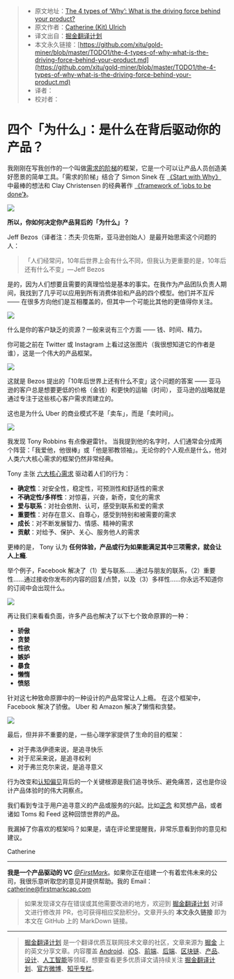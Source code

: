 > * 原文地址：[The 4 types of ‘Why’: What is the driving force behind your product?](https://medium.com/@kit_ulrich/the-4-types-of-why-what-is-the-driving-force-behind-your-product-1b06fb4ef7bc)
> * 原文作者：[Catherine (Kit) Ulrich](https://medium.com/@kit_ulrich?source=post_header_lockup)
> * 译文出自：[掘金翻译计划](https://github.com/xitu/gold-miner)
> * 本文永久链接：[https://github.com/xitu/gold-miner/blob/master/TODO1/the-4-types-of-why-what-is-the-driving-force-behind-your-product.md](https://github.com/xitu/gold-miner/blob/master/TODO1/the-4-types-of-why-what-is-the-driving-force-behind-your-product.md)
> * 译者：
> * 校对者：

# 四个「为什么」：是什么在背后驱动你的产品？

我刚刚在写我创作的一个叫做[需求的阶梯](https://medium.com/@kit_ulrich/a-surprisingly-simple-technique-for-a-rockstar-product-vision-the-ladder-of-needs-ae624d81ca6b)的框架，它是一个可以让产品人员创造美好愿景的简单工具。「需求的阶梯」结合了 Simon Sinek 在 [《Start with Why》](https://www.amazon.com/Start-Why-Leaders-Inspire-Everyone/dp/1591846447) 中最棒的想法和 Clay Christensen 的经典著作 [《framework of ‘jobs to be done’》](https://hbr.org/2016/09/know-your-customers-jobs-to-be-done)。

![](https://cdn-images-1.medium.com/max/800/1*4RcIun2jW3x010o9MrYIVw.png)

**所以，你如何决定你产品背后的「为什么」？**

Jeff Bezos（译者注：杰夫·贝佐斯，亚马逊创始人）是最开始思索这个问题的人：

> 「人们经常问，10年后世界上会有什么不同，但我认为更重要的是，10年后还有什么不变」— Jeff Bezos

是的，因为人们想要且需要的真理恰恰是基本的事实。在我作为产品团队负责人期间，我找到了几乎可以应用到所有消费体验和产品的四个模型。他们并不互斥 —— 在很多方向他们是互相覆盖的，但其中一个可能比其他的更值得你关注。

![](https://cdn-images-1.medium.com/max/800/0*1mrb_-l-2fb9vd5i)

什么是你的客户缺乏的资源？一般来说有三个方面 —— 钱、时间、精力。

你可能之前在 Twitter 或 Instagram 上看过这张图片（我很想知道它的作者是谁），这是一个伟大的产品框架。

![](https://cdn-images-1.medium.com/max/800/0*3CW4a_5cLbHd2Jc3)

这就是 Bezos 提出的「10年后世界上还有什么不变」这个问题的答案 —— 亚马逊的客户总是想要更低的价格（金钱）和更快的运输（时间）， 亚马逊的战略就是通过专注于这些核心客户需求而建立的。

这也是为什么 Uber 的商业模式不是「卖车」，而是「卖时间」。

![](https://cdn-images-1.medium.com/max/800/0*RU-i26YVSvVkfGa4)

我发现 Tony Robbins 有点像避雷针。 当我提到他的名字时，人们通常会分成两个阵营：「我爱他，他很棒」或「他是邪教领袖」。无论你的个人观点是什么，他对人类六大核心需求的框架仍然非常经典。

Tony 主张 [六大核心需求](https://www.tonyrobbins.com/podcasts/why-we-do-what-we-do/) 驱动着人们的行为：

*   **确定性**：对安全性，稳定性，可预测性和舒适性的需求
*   **不确定性/多样性**：对惊喜，兴奋，新奇，变化的需求
*   **爱与联系**：对社会依附、认可，感受到联系和爱的需求
*   **重要性**：对存在意义、自尊心，感受到特别和被需要的需求
*   **成长**：对不断发展智力、情感、精神的需求
*   **贡献**：对给予、保护、关心、服务他人的需求

更棒的是， Tony 认为 **任何体验，产品或行为如果能满足其中三项需求，就会让人上瘾**.

举个例子，Facebook 解决了（1）爱与联系……通过与朋友的联系，（2）重要性……通过接收你发布的内容的回复/点赞，以及（3）多样性……你永远不知道你的订阅中会出现什么。

![](https://cdn-images-1.medium.com/max/800/0*K2w_x6uBwkJvtuJ1)

再让我们来看看负面，许多产品也解决了以下七个致命原罪的一种：

*   **骄傲**
*   **贪婪**
*   **性欲**
*   **嫉妒**
*   **暴食**
*   **懒惰**
*   **愤怒**

针对这七种致命原罪中的一种设计的产品常常让人上瘾。 在这个框架中，Facebook 解决了骄傲。 Uber 和 Amazon 解决了懒惰和贪婪。

![](https://cdn-images-1.medium.com/max/800/0*kFRWAKIQtQ-C_Mb6)

最后，但并非不重要的是，一些心理学家提供了生命的目的框架：

* 对于弗洛伊德来说，是追寻快乐
* 对于尼采来说，是追寻权利
* 对于弗兰克尔来说，是追寻意义

行为改变和[认知偏见](https://en.wikipedia.org/wiki/List_of_cognitive_biases)背后的一个关键根源是我们追寻快乐、避免痛苦，这也是你设计产品体验时的伟大洞察点。

我们看到专注于用户追寻意义的产品或服务的兴起。比如[正念](https://www.lumosity.com/mindfulness) 和冥想产品，或者诸如 Toms 和 Feed 这种回馈世界的产品。

我漏掉了你喜欢的框架吗？如果是，请在评论里提醒我，非常乐意看到你的意见和建议。

Catherine

* * *

**我是一个产品驱动的 VC** [_@FirstMark_](https://medium.com/@FirstMark)。如果你正在组建一个有着宏伟未来的公司，我很乐意听取您的意见并提供帮助。我的 Email：catherine@firstmarkcap.com

> 如果发现译文存在错误或其他需要改进的地方，欢迎到 [掘金翻译计划](https://github.com/xitu/gold-miner) 对译文进行修改并 PR，也可获得相应奖励积分。文章开头的 **本文永久链接** 即为本文在 GitHub 上的 MarkDown 链接。


---

> [掘金翻译计划](https://github.com/xitu/gold-miner) 是一个翻译优质互联网技术文章的社区，文章来源为 [掘金](https://juejin.im) 上的英文分享文章。内容覆盖 [Android](https://github.com/xitu/gold-miner#android)、[iOS](https://github.com/xitu/gold-miner#ios)、[前端](https://github.com/xitu/gold-miner#前端)、[后端](https://github.com/xitu/gold-miner#后端)、[区块链](https://github.com/xitu/gold-miner#区块链)、[产品](https://github.com/xitu/gold-miner#产品)、[设计](https://github.com/xitu/gold-miner#设计)、[人工智能](https://github.com/xitu/gold-miner#人工智能)等领域，想要查看更多优质译文请持续关注 [掘金翻译计划](https://github.com/xitu/gold-miner)、[官方微博](http://weibo.com/juejinfanyi)、[知乎专栏](https://zhuanlan.zhihu.com/juejinfanyi)。
